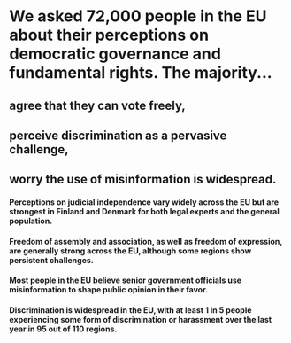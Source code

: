 # We asked 72,000 people in the EU about their perceptions on democratic governance and fundamental rights. The majority...

## agree that they can vote freely, 

## perceive discrimination as a pervasive challenge, 

## worry the use of misinformation is widespread.

#### Perceptions on judicial independence vary widely across the EU but are strongest in Finland and Denmark for both legal experts and the general population.

#### Freedom of assembly and association, as well as freedom of expression, are generally strong across the EU, although some regions show persistent challenges.

#### Most people in the EU believe senior government officials use misinformation to shape public opinion in their favor. 

#### Discrimination is widespread in the EU, with at least 1 in 5 people experiencing some form of discrimination or harassment over the last year in 95 out of 110 regions.
